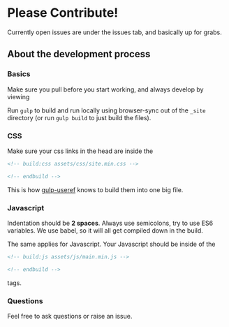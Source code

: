 # Please Contribute!

Currently open issues are under the issues tab, and basically up for grabs.

## About the development process

### Basics

Make sure you pull before you start working, and always develop by viewing

Run `gulp` to build and run locally using browser-sync out of the `_site` directory (or run `gulp build` to just build the files).


### CSS

Make sure your css links in the head are inside the 

```html
<!-- build:css assets/css/site.min.css -->

<!-- endbuild -->
```

This is how [gulp-useref](https://www.npmjs.com/package/gulp-useref) knows to build them into one big file.

### Javascript

Indentation should be **2 spaces**. Always use semicolons, try to use ES6 variables. We use babel, so it will all get compiled down in the build.

The same applies for Javascript. Your Javascript should be inside of the

```html
<!-- build:js assets/js/main.min.js -->

<!-- endbuild -->
```
tags.

### Questions

Feel free to ask questions or raise an issue. 
